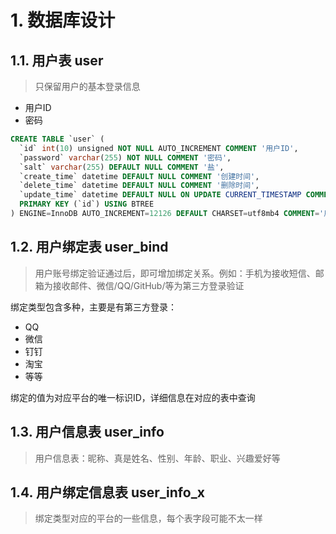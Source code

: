# 1. 数据库设计
## 1.1. 用户表 user
> 只保留用户的基本登录信息

* 用户ID
* 密码

```sql
CREATE TABLE `user` (
  `id` int(10) unsigned NOT NULL AUTO_INCREMENT COMMENT '用户ID',
  `password` varchar(255) NOT NULL COMMENT '密码',
  `salt` varchar(255) DEFAULT NULL COMMENT '盐',
  `create_time` datetime DEFAULT NULL COMMENT '创建时间',
  `delete_time` datetime DEFAULT NULL COMMENT '删除时间',
  `update_time` datetime DEFAULT NULL ON UPDATE CURRENT_TIMESTAMP COMMENT '修改时间',
  PRIMARY KEY (`id`) USING BTREE
) ENGINE=InnoDB AUTO_INCREMENT=12126 DEFAULT CHARSET=utf8mb4 COMMENT='用户表';
```

## 1.2. 用户绑定表 user_bind
> 用户账号绑定验证通过后，即可增加绑定关系。例如：手机为接收短信、邮箱为接收邮件、微信/QQ/GitHub/等为第三方登录验证

绑定类型包含多种，主要是有第三方登录：

* QQ
* 微信
* 钉钉
* 淘宝
* 等等

绑定的值为对应平台的唯一标识ID，详细信息在对应的表中查询

## 1.3. 用户信息表 user_info
> 用户信息表：昵称、真是姓名、性别、年龄、职业、兴趣爱好等

## 1.4. 用户绑定信息表 user_info_x
> 绑定类型对应的平台的一些信息，每个表字段可能不太一样
